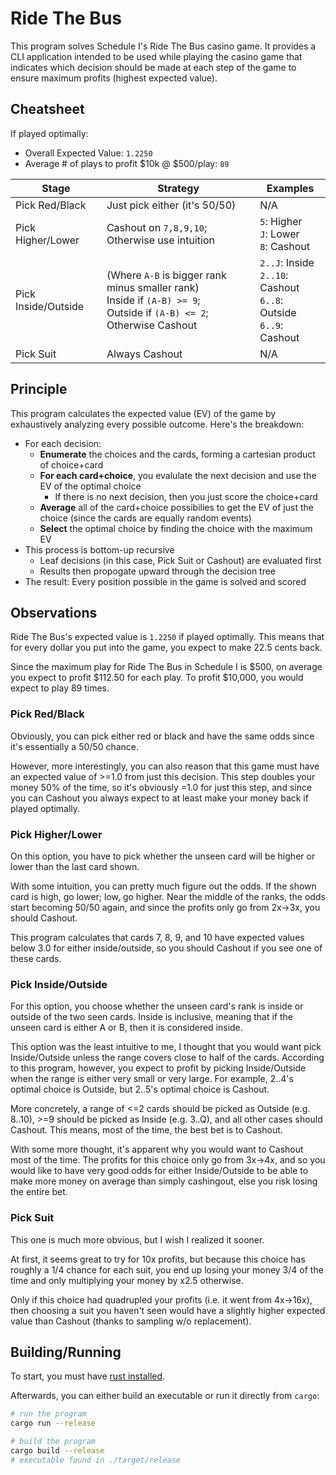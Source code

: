 # Ride The Bus

This program solves Schedule I's Ride The Bus casino game. It provides a CLI
application intended to be used while playing the casino game that indicates
which decision should be made at each step of the game to ensure maximum
profits (highest expected value).

## Cheatsheet

If played optimally:
* Overall Expected Value: `1.2250`
* Average # of plays to profit $10k @ $500/play: `89`

|Stage|Strategy|Examples|
|-|-|-|
|Pick Red/Black|Just pick either (it's 50/50)|N/A|
|Pick Higher/Lower|Cashout on `7,8,9,10`;<br>Otherwise use intuition|`5`: Higher<br>`J`: Lower<br>`8`: Cashout|
|Pick Inside/Outside|(Where `A-B` is bigger rank minus smaller rank)<br>Inside if `(A-B) >= 9`;<br>Outside if `(A-B) <= 2`;<br>Otherwise Cashout|`2..J`: Inside<br>`2..10`: Cashout<br>`6..8`: Outside<br>`6..9`: Cashout|
|Pick Suit|Always Cashout|N/A|

## Principle

This program calculates the expected value (EV) of the game by exhaustively analyzing
every possible outcome. Here's the breakdown:

* For each decision:
    * **Enumerate** the choices and the cards, forming a cartesian product of choice+card
    * **For each card+choice**, you evalulate the next decision and use the EV of the optimal choice
        * If there is no next decision, then you just score the choice+card
    * **Average** all of the card+choice possibilies to get the EV of just the choice (since the cards are equally random events)
    * **Select** the optimal choice by finding the choice with the maximum EV
* This process is bottom-up recursive
    * Leaf decisions (in this case, Pick Suit or Cashout) are evaluated first
    * Results then propogate upward through the decision tree
* The result: Every position possible in the game is solved and scored

## Observations

Ride The Bus's expected value is `1.2250` if played optimally. This means that for
every dollar you put into the game, you expect to make 22.5 cents back.

Since the maximum play for Ride The Bus in Schedule I is $500, on average you expect
to profit $112.50 for each play. To profit $10,000, you would expect to play 89 times.

### Pick Red/Black

Obviously, you can pick either red or black and have the same odds since it's
essentially a 50/50 chance.

However, more interestingly, you can also reason that this game must have an
expected value of >=1.0 from just this decision. This step doubles your money 50%
of the time, so it's obviously =1.0 for just this step, and since you can Cashout
you always expect to at least make your money back if played optimally.

### Pick Higher/Lower

On this option, you have to pick whether the unseen card will be
higher or lower than the last card shown.

With some intuition, you can pretty much figure out the odds. If the shown card is
high, go lower; low, go higher. Near the middle of the ranks, the odds start
becoming 50/50 again, and since the profits only go from 2x->3x, you should
Cashout.

This program calculates that cards 7, 8, 9, and 10 have expected values below 3.0
for either inside/outside, so you should Cashout if you see one of these cards.

### Pick Inside/Outside

For this option, you choose whether the unseen card's rank is inside or outside of 
the two seen cards. Inside is inclusive, meaning that if the unseen card is either A
or B, then it is considered inside.

This option was the least intuitive to me, I thought that you would want pick
Inside/Outside unless the range covers close to half of the cards. According to
this program, however, you expect to profit by picking Inside/Outside when the
range is either very small or very large. For example, 2..4's optimal choice is
Outside, but 2..5's optimal choice is Cashout.

More concretely, a range of <=2 cards should be picked as Outside (e.g. 8..10),
\>=9 should be picked as Inside (e.g. 3..Q), and all other cases should Cashout.
This means, most of the time, the best bet is to Cashout.

With some more thought, it's apparent why you would want to Cashout most of the time.
The profits for this choice only go from 3x->4x, and so you would like to have very
good odds for either Inside/Outside to be able to make more money on average than
simply cashingout, else you risk losing the entire bet.

### Pick Suit

This one is much more obvious, but I wish I realized it sooner.

At first, it seems great to try for 10x profits, but because this choice has
roughly a 1/4 chance for each suit, you end up losing your money 3/4 of the time
and only multiplying your money by x2.5 otherwise.

Only if this choice had quadrupled your profits (i.e. it went from 4x->16x), then
choosing a suit you haven't seen would have a slightly higher expected value than
Cashout (thanks to sampling w/o replacement).

## Building/Running

To start, you must have [rust installed](https://www.rust-lang.org/tools/install).

Afterwards, you can either build an executable or run it directly from `cargo`:
```sh
# run the program
cargo run --release

# build the program
cargo build --release
# executable found in ./target/release
```
